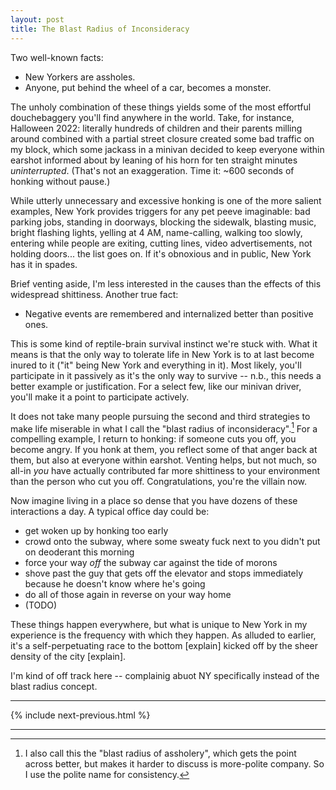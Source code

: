 ```yaml
---
layout: post
title: The Blast Radius of Inconsideracy
---
```


Two well-known facts:

- New Yorkers are assholes.
- Anyone, put behind the wheel of a car, becomes a monster.

The unholy combination of these things yields some of the most effortful douchebaggery you'll find anywhere in the world. Take, for instance, Halloween 2022: literally hundreds of children and their parents milling around combined with a partial street closure created some bad traffic on my block, which some jackass in a minivan decided to keep everyone within earshot informed about by leaning of his horn for ten straight minutes _uninterrupted_. (That's not an exaggeration. Time it: ~600 seconds of honking without pause.)

While utterly unnecessary and excessive honking is one of the more salient examples, New York provides triggers for any pet peeve imaginable: bad parking jobs, standing in doorways, blocking the sidewalk, blasting music, bright flashing lights, yelling at 4 AM, name-calling, walking too slowly, entering while people are exiting, cutting lines, video advertisements, not holding doors... the list goes on. If it's obnoxious and in public, New York has it in spades.

Brief venting aside, I'm less interested in the causes than the effects of this widespread shittiness. Another true fact:

- Negative events are remembered and internalized better than positive ones.

This is some kind of reptile-brain survival instinct we're stuck with. What it means is that the only way to tolerate life in New York is to at last become inured to it ("it" being New York and everything in it). Most likely, you'll participate in it passively as it's the only way to survive -- n.b., this needs a better example or justification. For a select few, like our minivan driver, you'll make it a point to participate actively.

It does not take many people pursuing the second and third strategies to make life miserable in what I call the "blast radius of inconsideracy".[^1] For a compelling example, I return to honking: if someone cuts you off, you become angry. If you honk at them, you reflect some of that anger back at them, but also at everyone within earshot. Venting helps, but not much, so all-in _you_ have actually contributed far more shittiness to your environment than the person who cut you off. Congratulations, you're the villain now.

Now imagine living in a place so dense that you have dozens of these interactions a day. A typical office day could be:

- get woken up by honking too early
- crowd onto the subway, where some sweaty fuck next to you didn't put on deoderant this morning
- force your way _off_ the subway car against the tide of morons
- shove past the guy that gets off the elevator and stops immediately because he doesn't know where he's going
- do all of those again in reverse on your way home
- (TODO)

These things happen everywhere, but what is unique to New York in my experience is the frequency with which they happen. As alluded to earlier, it's a self-perpetuating race to the bottom [explain] kicked off by the sheer density of the city [explain].

I'm kind of off track here -- complainig abuot NY specifically instead of the blast radius concept.

-------------------------------------------------------------------------------

{% include next-previous.html %}

-------------------------------------------------------------------------------

[^1]: I also call this the "blast radius of assholery", which gets the point across better, but makes it harder to discuss is more-polite company. So I use the polite name for consistency.
